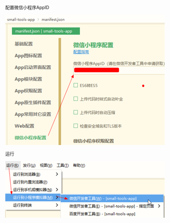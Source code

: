 配置微信小程序AppID

![img.png](images/HBuilderX-run-wx-01.png)

运行

![img_1.png](images/HBuilderX-run-wx-02.png)
